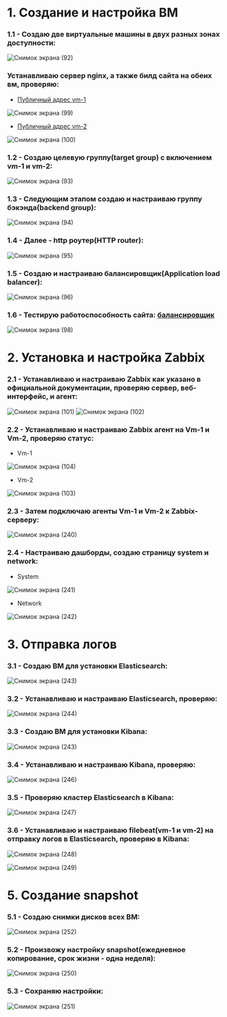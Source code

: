 # 1. Создание и настройка ВМ

### 1.1 - Создаю две виртуальные машины в двух разных зонах доступности: 
![Снимок экрана (92)](https://github.com/AleksandrShirobokov/sysAdmin/assets/69298696/4e1edd19-0991-49d5-8cc5-d8a3c4ddba43)
### Устанавливаю сервер nginx, а также билд сайта на обеих вм, проверяю:
- [Публичный адрес vm-1](http://51.250.85.112)

![Снимок экрана (99)](https://github.com/AleksandrShirobokov/sysAdmin/assets/69298696/c62d0940-3f2c-469f-8631-12b757b8495f)
- [Публичный адрес vm-2](http://158.160.12.119)

![Снимок экрана (100)](https://github.com/AleksandrShirobokov/sysAdmin/assets/69298696/a304b7ad-31d7-4de7-a451-5f3d937be6aa)

### 1.2 - Создаю целевую группу(target group) с включением vm-1 и vm-2:

![Снимок экрана (93)](https://github.com/AleksandrShirobokov/sysAdmin/assets/69298696/61225c99-079a-4a70-bac4-cf881f895170)
### 1.3 - Следующим этапом создаю и настраиваю группу бэкэнда(backend group):

![Снимок экрана (94)](https://github.com/AleksandrShirobokov/sysAdmin/assets/69298696/df3f979e-95fc-489e-8bca-a04295a1d235)
### 1.4 - Далее - http роутер(HTTP router):

![Снимок экрана (95)](https://github.com/AleksandrShirobokov/sysAdmin/assets/69298696/2db111d7-1f13-47d5-a381-38cc5fc3c7a7)
### 1.5 - Создаю и настраиваю балансировщик(Application load balancer):

![Снимок экрана (96)](https://github.com/AleksandrShirobokov/sysAdmin/assets/69298696/6113d7f1-02fc-4448-9701-ee139f0310cf)
### 1.6 - Тестирую работоспособность сайта: [балансировщик](http://158.160.109.82)

![Снимок экрана (98)](https://github.com/AleksandrShirobokov/sysAdmin/assets/69298696/2c7bb1a0-d6dd-475d-8c5e-1fb634813430)

# 2. Установка и настройка Zabbix

### 2.1 - Устанавливаю и настраиваю Zabbix как указано в официальной документации, проверяю сервер, веб-интерфейс, и агент:

![Снимок экрана (101)](https://github.com/AleksandrShirobokov/sysAdmin/assets/69298696/d0bb874b-1bc4-4ec6-b149-1334d2f89dc0)
![Снимок экрана (102)](https://github.com/AleksandrShirobokov/sysAdmin/assets/69298696/12653398-0ce9-4b43-96eb-2f636d07ab11)

### 2.2 - Устанавливаю и настраиваю Zabbix агент на Vm-1 и Vm-2, проверяю статус:
- Vm-1

![Снимок экрана (104)](https://github.com/AleksandrShirobokov/sysAdmin/assets/69298696/5555c620-a65b-4af7-ba9e-112c97c140f7)
  
- Vm-2

![Снимок экрана (103)](https://github.com/AleksandrShirobokov/sysAdmin/assets/69298696/7d217832-c320-4e6b-b641-a8e64463b831)

### 2.3 - Затем подключаю агенты Vm-1 и Vm-2 к Zabbix-серверу:

![Снимок экрана (240)](https://github.com/AleksandrShirobokov/sysAdmin/assets/69298696/43d9a4c9-567a-410c-8412-5981886be3ef)

### 2.4 - Настраиваю дашборды, создаю страницу system и network:

 - System

![Снимок экрана (241)](https://github.com/AleksandrShirobokov/sysAdmin/assets/69298696/ce10b049-8b6c-429d-b3fd-f40e02bb5fc3)

 - Network 

![Снимок экрана (242)](https://github.com/AleksandrShirobokov/sysAdmin/assets/69298696/63e0907a-b6ce-454d-93dc-12380c4e75fc)

# 3. Отправка логов

### 3.1 - Создаю ВМ для установки Elasticsearch:

![Снимок экрана (243)](https://github.com/AleksandrShirobokov/sysAdmin/assets/69298696/531b5834-4087-4368-9740-c1f7e25792b8)

### 3.2 - Устанавливаю и настраиваю Elasticsearch, проверяю:

![Снимок экрана (244)](https://github.com/AleksandrShirobokov/sysAdmin/assets/69298696/9423c6a9-ff21-48b4-8499-c65e7eb9d52c)

### 3.3 - Создаю ВМ для установки Kibana:

![Снимок экрана (243)](https://github.com/AleksandrShirobokov/sysAdmin/assets/69298696/1c4e2655-a7d4-49ef-87c2-26312608e692)

### 3.4 - Устанавливаю и настраиваю Kibana, проверяю:

![Снимок экрана (246)](https://github.com/AleksandrShirobokov/sysAdmin/assets/69298696/7bef18fd-c678-4fbb-9bd3-6a647875bd4f)

### 3.5 - Проверяю кластер Elasticsearch в Kibana:

![Снимок экрана (247)](https://github.com/AleksandrShirobokov/sysAdmin/assets/69298696/d1b76114-3f00-498d-aa46-fd9b9adc8f3d)

### 3.6 - Устанавливаю и настраиваю filebeat(vm-1 и vm-2) на отправку логов в Elasticsearch, проверяю в Kibana:

![Снимок экрана (248)](https://github.com/AleksandrShirobokov/sysAdmin/assets/69298696/61f89516-45af-4066-8ade-54e2b4c5f8d1)

![Снимок экрана (249)](https://github.com/AleksandrShirobokov/sysAdmin/assets/69298696/0b4a6ced-12b3-4135-a374-104a160dc11d)

# 5. Создание snapshot

### 5.1 - Создаю снимки дисков всех ВМ:

![Снимок экрана (252)](https://github.com/AleksandrShirobokov/sysAdmin/assets/69298696/56a1360e-0017-4d0e-85ec-8f04ae22ba71)

### 5.2 - Произвожу настройку snapshot(ежедневное копирование, срок жизни - одна неделя):

![Снимок экрана (250)](https://github.com/AleksandrShirobokov/sysAdmin/assets/69298696/5a9afae9-cffd-4119-931f-b712db599621)

### 5.3 - Сохраняю настройки:

![Снимок экрана (251)](https://github.com/AleksandrShirobokov/sysAdmin/assets/69298696/42a8ffa4-34cb-4a78-bde5-a40158cdb8c9)
